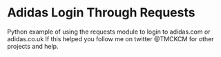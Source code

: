 # Adidas Login Through Requests
Python example of using the requests module to login to adidas.com or adidas.co.uk
If this helped you follow me on twitter @TMCKCM for other projects and help.
